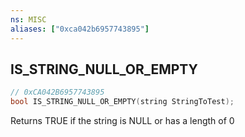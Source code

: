 ```yaml
---
ns: MISC
aliases: ["0xca042b6957743895"]
---
```

## IS_STRING_NULL_OR_EMPTY

```c
// 0xCA042B6957743895
bool IS_STRING_NULL_OR_EMPTY(string StringToTest);
```

Returns TRUE if the string is NULL or has a length of 0

